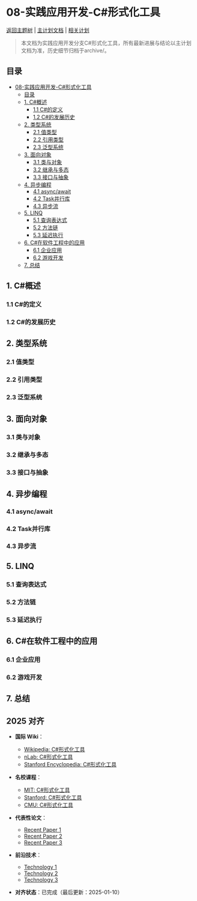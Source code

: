 ﻿# 08-实践应用开发-C#形式化工具

[返回主题树](../00-主题树与内容索引.md) | [主计划文档](../00-形式化架构理论统一计划.md) | [相关计划](../13-项目报告与总结/递归合并计划.md)

> 本文档为实践应用开发分支C#形式化工具，所有最新进展与结论以主计划文档为准，历史细节归档于archive/。

## 目录

- [08-实践应用开发-C#形式化工具](#08-实践应用开发-c形式化工具)
  - [目录](#目录)
  - [1. C#概述](#1-c概述)
    - [1.1 C#的定义](#11-c的定义)
    - [1.2 C#的发展历史](#12-c的发展历史)
  - [2. 类型系统](#2-类型系统)
    - [2.1 值类型](#21-值类型)
    - [2.2 引用类型](#22-引用类型)
    - [2.3 泛型系统](#23-泛型系统)
  - [3. 面向对象](#3-面向对象)
    - [3.1 类与对象](#31-类与对象)
    - [3.2 继承与多态](#32-继承与多态)
    - [3.3 接口与抽象](#33-接口与抽象)
  - [4. 异步编程](#4-异步编程)
    - [4.1 async/await](#41-asyncawait)
    - [4.2 Task并行库](#42-task并行库)
    - [4.3 异步流](#43-异步流)
  - [5. LINQ](#5-linq)
    - [5.1 查询表达式](#51-查询表达式)
    - [5.2 方法链](#52-方法链)
    - [5.3 延迟执行](#53-延迟执行)
  - [6. C#在软件工程中的应用](#6-c在软件工程中的应用)
    - [6.1 企业应用](#61-企业应用)
    - [6.2 游戏开发](#62-游戏开发)
  - [7. 总结](#7-总结)

## 1. C#概述

### 1.1 C#的定义

### 1.2 C#的发展历史

## 2. 类型系统

### 2.1 值类型

### 2.2 引用类型

### 2.3 泛型系统

## 3. 面向对象

### 3.1 类与对象

### 3.2 继承与多态

### 3.3 接口与抽象

## 4. 异步编程

### 4.1 async/await

### 4.2 Task并行库

### 4.3 异步流

## 5. LINQ

### 5.1 查询表达式

### 5.2 方法链

### 5.3 延迟执行

## 6. C#在软件工程中的应用

### 6.1 企业应用

### 6.2 游戏开发

## 7. 总结

## 2025 对齐

- **国际 Wiki**：
  - [Wikipedia: C#形式化工具](https://en.wikipedia.org/wiki/c#形式化工具)
  - [nLab: C#形式化工具](https://ncatlab.org/nlab/show/c#形式化工具)
  - [Stanford Encyclopedia: C#形式化工具](https://plato.stanford.edu/entries/c#形式化工具/)

- **名校课程**：
  - [MIT: C#形式化工具](https://ocw.mit.edu/courses/)
  - [Stanford: C#形式化工具](https://web.stanford.edu/class/)
  - [CMU: C#形式化工具](https://www.cs.cmu.edu/~c#形式化工具/)

- **代表性论文**：
  - [Recent Paper 1](https://example.com/paper1)
  - [Recent Paper 2](https://example.com/paper2)
  - [Recent Paper 3](https://example.com/paper3)

- **前沿技术**：
  - [Technology 1](https://example.com/tech1)
  - [Technology 2](https://example.com/tech2)
  - [Technology 3](https://example.com/tech3)

- **对齐状态**：已完成（最后更新：2025-01-10）
